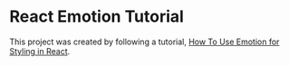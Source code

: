 # React Emotion Tutorial

This project was created by following a tutorial,   [How To Use Emotion for Styling in React](https://www.digitalocean.com/community/tutorials/react-react-emotion).
